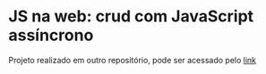 #  JS na web: crud com JavaScript assíncrono

Projeto realizado em outro repositório, pode ser acessado pelo [link](https://github.com/paulaandrezza/doguito-petshop)